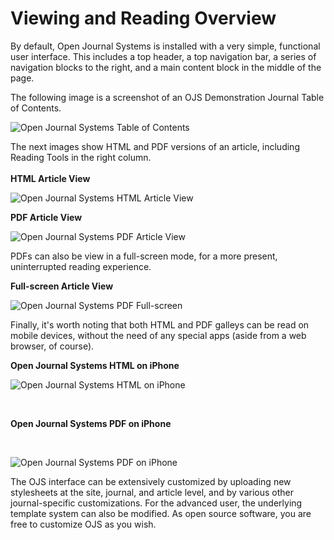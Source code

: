 # Viewing and Reading Overview

By default, Open Journal Systems is installed with a very simple, functional user interface. This includes a top header, a top navigation bar, a series of navigation blocks to the right, and a main content block in the middle of the page.

The following image is a screenshot of an OJS Demonstration Journal Table of Contents.

![Open Journal Systems Table of Contents](images/chapter1/demo_journal.png)

The next images show HTML and PDF versions of an article, including Reading Tools in the right column.
<br>
<br>
**HTML Article View**

![Open Journal Systems HTML Article View](images/chapter1/demo_html_copy.png)

**PDF Article View**  

![Open Journal Systems PDF Article View](images/chapter1/demo_pdf_copy.png)  

PDFs can also be view in a full-screen mode, for a more present, uninterrupted reading experience.

**Full-screen Article View**
 
![Open Journal Systems PDF Full-screen](images/chapter1/demo_fullscreen.png)  

Finally, it's worth noting that both HTML and PDF galleys can be read on mobile devices, without the need of any special apps (aside from a web browser, of course).  

**Open Journal Systems HTML on iPhone**

![Open Journal Systems HTML on iPhone](images/chapter1/mobile_html_sm.png)

<br>

**Open Journal Systems PDF on iPhone**

<br>

![Open Journal Systems PDF on iPhone](images/chapter1/mobile_pdf_sm.png) 

The OJS interface can be extensively customized by uploading new stylesheets at the site, journal, and article level, and by various other journal-specific customizations. For the advanced user, the underlying template system can also be modified. As open source software, you are free to customize OJS as you wish.
